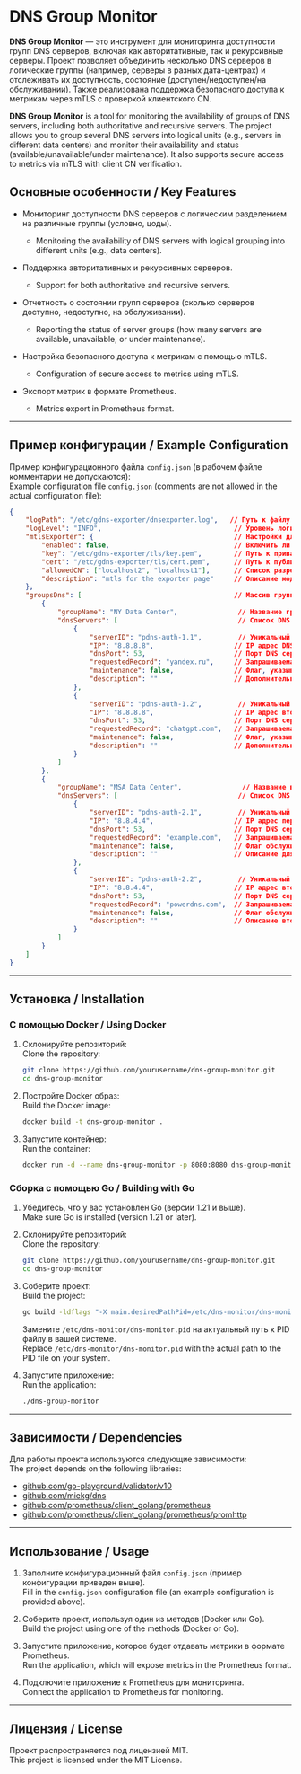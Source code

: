 # DNS Group Monitor

**DNS Group Monitor** — это инструмент для мониторинга доступности групп DNS серверов, включая как авторитативные, так и рекурсивные серверы. Проект позволяет объединить несколько DNS серверов в логические группы (например, серверы в разных дата-центрах) и отслеживать их доступность, состояние (доступен/недоступен/на обслуживании). Также реализована поддержка безопасного доступа к метрикам через mTLS с проверкой клиентского CN.

**DNS Group Monitor** is a tool for monitoring the availability of groups of DNS servers, including both authoritative and recursive servers. The project allows you to group several DNS servers into logical units (e.g., servers in different data centers) and monitor their availability and status (available/unavailable/under maintenance). It also supports secure access to metrics via mTLS with client CN verification.

## Основные особенности / Key Features

- Мониторинг доступности DNS серверов с логическим разделением на различные группы (условно, цоды).  
  - Monitoring the availability of DNS servers with logical grouping into different units (e.g., data centers).
  
- Поддержка авторитативных и рекурсивных серверов.  
  - Support for both authoritative and recursive servers.

- Отчетность о состоянии групп серверов (сколько серверов доступно, недоступно, на обслуживании).  
  - Reporting the status of server groups (how many servers are available, unavailable, or under maintenance).

- Настройка безопасного доступа к метрикам с помощью mTLS.  
  - Configuration of secure access to metrics using mTLS.

- Экспорт метрик в формате Prometheus.  
  - Metrics export in Prometheus format.

---

## Пример конфигурации / Example Configuration

Пример конфигурационного файла `config.json` (в рабочем файле комментарии не допускаются):  
Example configuration file `config.json` (comments are not allowed in the actual configuration file):

```json
{
    "logPath": "/etc/gdns-exporter/dnsexporter.log",   // Путь к файлу логов, где будут сохраняться логи работы приложения.  
    "logLevel": "INFO",                                 // Уровень логирования. Может быть: "DEBUG", "INFO", "WARN", "ERROR".  
    "mtlsExporter": {                                   // Настройки для mTLS (двусторонняя TLS аутентификация).  
        "enabled": false,                               // Включить ли mTLS для экспорта метрик. Если true, будет использоваться TLS с проверкой клиентского сертификата.  
        "key": "/etc/gdns-exporter/tls/key.pem",        // Путь к приватному ключу сервера для mTLS.  
        "cert": "/etc/gdns-exporter/tls/cert.pem",      // Путь к публичному сертификату сервера для mTLS.  
        "allowedCN": ["localhost2", "localhost1"],      // Список разрешённых значений CN (Common Name) для клиентских сертификатов. Если mTLS включен, то только клиенты с указанным CN смогут подключиться.  
        "description": "mtls for the exporter page"     // Описание модуля mTLS для экспорта метрик.  
    },  
    "groupsDns": [                                      // Массив групп DNS серверов. Каждая группа содержит несколько серверов DNS.  
        {
            "groupName": "NY Data Center",               // Название группы DNS серверов (например, для группы серверов в определённом дата-центре).  
            "dnsServers": [                              // Список DNS серверов в этой группе.  
                {
                    "serverID": "pdns-auth-1.1",         // Уникальный идентификатор сервера в группе.  
                    "IP": "8.8.8.8",                    // IP адрес DNS сервера.  
                    "dnsPort": 53,                      // Порт DNS сервера (обычно 53).  
                    "requestedRecord": "yandex.ru",     // Запрашиваемая запись (например, для проверки доступности этого DNS сервера).  
                    "maintenance": false,               // Флаг, указывающий, находится ли сервер в обслуживании. Если true, то сервер не проверяется на доступность.  
                    "description": ""                   // Дополнительное описание сервера.  
                },
                {
                    "serverID": "pdns-auth-1.2",         // Уникальный идентификатор для другого сервера.  
                    "IP": "8.8.8.8",                    // IP адрес второго DNS сервера.  
                    "dnsPort": 53,                      // Порт DNS сервера.  
                    "requestedRecord": "chatgpt.com",   // Запрашиваемая запись для второго сервера.  
                    "maintenance": false,               // Флаг, указывающий, находится ли сервер в обслуживании.  
                    "description": ""                   // Дополнительное описание второго сервера.  
                }
            ]
        },
        {
            "groupName": "MSA Data Center",               // Название второй группы DNS серверов (например, для другой локации или дата-центра).  
            "dnsServers": [                              // Список DNS серверов для этой группы.  
                {
                    "serverID": "pdns-auth-2.1",         // Уникальный идентификатор первого сервера в группе.  
                    "IP": "8.8.4.4",                    // IP адрес первого DNS сервера.  
                    "dnsPort": 53,                      // Порт DNS сервера.  
                    "requestedRecord": "example.com",   // Запрашиваемая запись для первого сервера.  
                    "maintenance": false,               // Флаг обслуживания для первого сервера.  
                    "description": ""                   // Описание для первого сервера.  
                },
                {
                    "serverID": "pdns-auth-2.2",         // Уникальный идентификатор второго сервера.  
                    "IP": "8.8.4.4",                    // IP адрес второго DNS сервера.  
                    "dnsPort": 53,                      // Порт DNS сервера.  
                    "requestedRecord": "powerdns.com",  // Запрашиваемая запись для второго сервера.  
                    "maintenance": false,               // Флаг обслуживания для второго сервера.  
                    "description": ""                   // Описание второго сервера.  
                }
            ]
        }
    ]
}
```

---

## Установка / Installation

### С помощью Docker / Using Docker

1. Склонируйте репозиторий:  
    Clone the repository:
    ```bash
    git clone https://github.com/yourusername/dns-group-monitor.git
    cd dns-group-monitor
    ```

2. Постройте Docker образ:  
    Build the Docker image:
    ```bash
    docker build -t dns-group-monitor .
    ```

3. Запустите контейнер:  
    Run the container:
    ```bash
    docker run -d --name dns-group-monitor -p 8080:8080 dns-group-monitor
    ```

### Сборка с помощью Go / Building with Go

1. Убедитесь, что у вас установлен Go (версии 1.21 и выше).  
    Make sure Go is installed (version 1.21 or later).

2. Склонируйте репозиторий:  
    Clone the repository:
    ```bash
    git clone https://github.com/yourusername/dns-group-monitor.git
    cd dns-group-monitor
    ```

3. Соберите проект:  
    Build the project:
    ```bash
    go build -ldflags "-X main.desiredPathPid=/etc/dns-monitor/dns-monitor.pid" -o dns-group-monitor cmd/pdns/main.go
    ```

    Замените `/etc/dns-monitor/dns-monitor.pid` на актуальный путь к PID файлу в вашей системе.  
    Replace `/etc/dns-monitor/dns-monitor.pid` with the actual path to the PID file on your system.

4. Запустите приложение:  
    Run the application:
    ```bash
    ./dns-group-monitor
    ```

---

## Зависимости / Dependencies

Для работы проекта используются следующие зависимости:  
The project depends on the following libraries:

- [github.com/go-playground/validator/v10](https://github.com/go-playground/validator)
- [github.com/miekg/dns](https://github.com/miekg/dns)
- [github.com/prometheus/client_golang/prometheus](https://github.com/prometheus/client_golang/prometheus)
- [github.com/prometheus/client_golang/prometheus/promhttp](https://github.com/prometheus/client_golang/prometheus/promhttp)

---

## Использование / Usage

1. Заполните конфигурационный файл `config.json` (пример конфигурации приведен выше).  
   Fill in the `config.json` configuration file (an example configuration is provided above).
   
2. Соберите проект, используя один из методов (Docker или Go).  
   Build the project using one of the methods (Docker or Go).
   
3. Запустите приложение, которое будет отдавать метрики в формате Prometheus.  
   Run the application, which will expose metrics in the Prometheus format.
   
4. Подключите приложение к Prometheus для мониторинга.  
   Connect the application to Prometheus for monitoring.

---

## Лицензия / License

Проект распространяется под лицензией MIT.  
This project is licensed under the MIT License.

